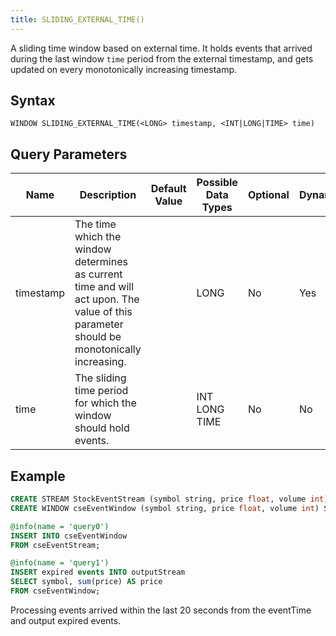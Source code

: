 ```yaml
---
title: SLIDING_EXTERNAL_TIME()
---
```


A sliding time window based on external time. It holds events that arrived during the last window `time` period from the external timestamp, and gets updated on every monotonically increasing timestamp.

## Syntax

    WINDOW SLIDING_EXTERNAL_TIME(<LONG> timestamp, <INT|LONG|TIME> time)

## Query Parameters

| Name        | Description            | Default Value | Possible Data Types | Optional | Dynamic |
|-------------|------------------------|---------------|---------------------|----------|---------|
| timestamp   | The time which the window determines as current time and will act upon. The value of this parameter should be monotonically increasing. |               | LONG     | No       | Yes     |
| time | The sliding time period for which the window should hold events.      |          | INT LONG TIME    | No      | No      |

## Example

```sql
CREATE STREAM StockEventStream (symbol string, price float, volume int);
CREATE WINDOW cseEventWindow (symbol string, price float, volume int) SLIDING_EXTERNAL_TIME(eventTime, 20 sec) OUTPUT expired events;

@info(name = 'query0')
INSERT INTO cseEventWindow
FROM cseEventStream;

@info(name = 'query1')
INSERT expired events INTO outputStream
SELECT symbol, sum(price) AS price
FROM cseEventWindow;
```

Processing events arrived within the last 20 seconds from the eventTime and output expired events.
